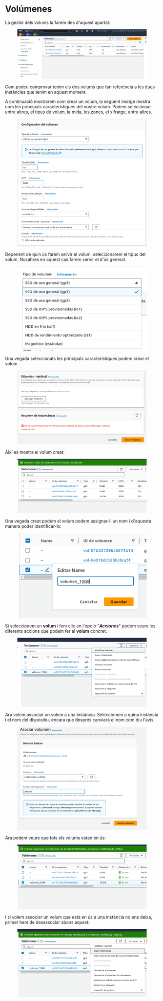 # Volúmenes

La gestió dels volums la farem des d'aquest apartat:

<figure><img src="../.gitbook/assets/image (9).png" alt=""><figcaption></figcaption></figure>

Com podeu comprovar tenim els dos volums que fan referència a les dues instàncies que tenim en aquest moment.&#x20;

A continuació mostrarem com crear un volum, la següent imatge mostra com les principals característiques del nostre volum. Podem seleccionar entre altres, el tipus de volum, la mida, les zones, el xifratge, entre altres. &#x20;

<figure><img src="../.gitbook/assets/image (13).png" alt=""><figcaption></figcaption></figure>

Depenent de quin ús farem servir el volum, seleccionarem el tipus del volum. Nosaltres en aquest cas farem servir el d'ús general.&#x20;

<figure><img src="../.gitbook/assets/image (12).png" alt=""><figcaption></figcaption></figure>

Una vegada seleccionats les principals característiques podem crear el volum.

<figure><img src="../.gitbook/assets/image (14).png" alt=""><figcaption></figcaption></figure>

Així es mostra el volum creat:&#x20;

<figure><img src="../.gitbook/assets/image (15).png" alt=""><figcaption></figcaption></figure>

Una vegada creat podem el volum podem assignar-li un nom i d'aquesta manera poder identificar-lo:

<figure><img src="../.gitbook/assets/image (16).png" alt=""><figcaption></figcaption></figure>

Si seleccionem un **volum** i fem clic en l'opció "_**Acciones**_" podem veure les diferents accions que podem fer al **volum** concret.&#x20;

<figure><img src="../.gitbook/assets/image (17).png" alt=""><figcaption></figcaption></figure>

Ara volem associar un volum a una instància. Seleccionem a quina instància i el nom del dispositiu, encara que després canviarà el nom com diu l'avís.&#x20;

&#x20;

<figure><img src="../.gitbook/assets/image (18).png" alt=""><figcaption></figcaption></figure>

Ara podem veure que tots els volums estan en ús:

<figure><img src="../.gitbook/assets/image (19).png" alt=""><figcaption></figcaption></figure>

I si volem associar un volum que està en ús a una instància no ens deixa, primer hem de desassociar abans aquest:

<figure><img src="../.gitbook/assets/image (20).png" alt=""><figcaption></figcaption></figure>

